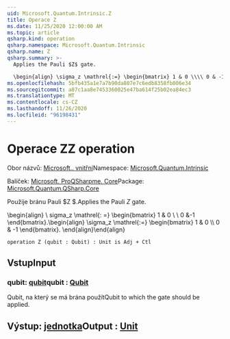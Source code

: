 ```yaml
---
uid: Microsoft.Quantum.Intrinsic.Z
title: Operace Z
ms.date: 11/25/2020 12:00:00 AM
ms.topic: article
qsharp.kind: operation
qsharp.namespace: Microsoft.Quantum.Intrinsic
qsharp.name: Z
qsharp.summary: >-
  Applies the Pauli $Z$ gate.

  \begin{align} \sigma_z \mathrel{:=} \begin{bmatrix} 1 & 0 \\\\ 0 & -1 \end{bmatrix}. \end{align}
ms.openlocfilehash: 5bfb435a1e7a7b90da807e7c6edb8358fb006e34
ms.sourcegitcommit: a87c1aa8e7453360025e47ba614f25b02ea84ec3
ms.translationtype: MT
ms.contentlocale: cs-CZ
ms.lasthandoff: 11/26/2020
ms.locfileid: "96198431"
---
```

# <a name="z-operation"></a><span data-ttu-id="f9dc8-102">Operace Z</span><span class="sxs-lookup"><span data-stu-id="f9dc8-102">Z operation</span></span>

<span data-ttu-id="f9dc8-103">Obor názvů: [Microsoft.. vnitřní](xref:Microsoft.Quantum.Intrinsic)</span><span class="sxs-lookup"><span data-stu-id="f9dc8-103">Namespace: [Microsoft.Quantum.Intrinsic](xref:Microsoft.Quantum.Intrinsic)</span></span>

<span data-ttu-id="f9dc8-104">Balíček: [Microsoft. ProQSharpme. Core](https://nuget.org/packages/Microsoft.Quantum.QSharp.Core)</span><span class="sxs-lookup"><span data-stu-id="f9dc8-104">Package: [Microsoft.Quantum.QSharp.Core](https://nuget.org/packages/Microsoft.Quantum.QSharp.Core)</span></span>


<span data-ttu-id="f9dc8-105">Použije bránu Pauli $Z $.</span><span class="sxs-lookup"><span data-stu-id="f9dc8-105">Applies the Pauli $Z$ gate.</span></span>

<span data-ttu-id="f9dc8-106">\begin{align} \ sigma_z \mathrel{: =} \begin{bmatrix} 1 & 0 \\ \\ 0 &-1 \end{bmatrix}.</span><span class="sxs-lookup"><span data-stu-id="f9dc8-106">\begin{align} \sigma_z \mathrel{:=} \begin{bmatrix} 1 & 0 \\\\ 0 & -1 \end{bmatrix}.</span></span>
<span data-ttu-id="f9dc8-107">\end{align}</span><span class="sxs-lookup"><span data-stu-id="f9dc8-107">\end{align}</span></span>

```qsharp
operation Z (qubit : Qubit) : Unit is Adj + Ctl
```


## <a name="input"></a><span data-ttu-id="f9dc8-108">Vstup</span><span class="sxs-lookup"><span data-stu-id="f9dc8-108">Input</span></span>

### <a name="qubit--qubit"></a><span data-ttu-id="f9dc8-109">qubit: [qubit](xref:microsoft.quantum.lang-ref.qubit)</span><span class="sxs-lookup"><span data-stu-id="f9dc8-109">qubit : [Qubit](xref:microsoft.quantum.lang-ref.qubit)</span></span>

<span data-ttu-id="f9dc8-110">Qubit, na který se má brána použít</span><span class="sxs-lookup"><span data-stu-id="f9dc8-110">Qubit to which the gate should be applied.</span></span>



## <a name="output--unit"></a><span data-ttu-id="f9dc8-111">Výstup: [jednotka](xref:microsoft.quantum.lang-ref.unit)</span><span class="sxs-lookup"><span data-stu-id="f9dc8-111">Output : [Unit](xref:microsoft.quantum.lang-ref.unit)</span></span>

